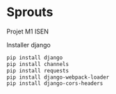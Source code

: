 # Sprouts
Projet M1 ISEN 


Installer django
```bash 
pip install django
pip install channels
pip install requests
pip install django-webpack-loader
pip install django-cors-headers

```